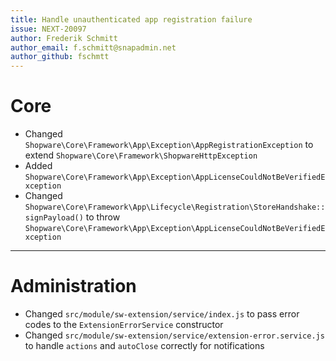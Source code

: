 ```yaml
---
title: Handle unauthenticated app registration failure
issue: NEXT-20097
author: Frederik Schmitt
author_email: f.schmitt@snapadmin.net
author_github: fschmtt
---
```

# Core
* Changed `Shopware\Core\Framework\App\Exception\AppRegistrationException` to extend `Shopware\Core\Framework\ShopwareHttpException`
* Added `Shopware\Core\Framework\App\Exception\AppLicenseCouldNotBeVerifiedException`
* Changed `Shopware\Core\Framework\App\Lifecycle\Registration\StoreHandshake::signPayload()` to throw `Shopware\Core\Framework\App\Exception\AppLicenseCouldNotBeVerifiedException`
___
# Administration
* Changed `src/module/sw-extension/service/index.js` to pass error codes to the `ExtensionErrorService` constructor
* Changed `src/module/sw-extension/service/extension-error.service.js` to handle `actions` and `autoClose` correctly for notifications
